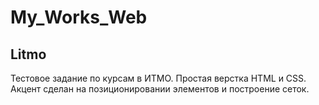 # My_Works_Web

## Litmo
Тестовое задание по курсам в ИТМО. Простая верстка HTML и CSS. Акцент сделан на позиционировании элементов и построение сеток.
